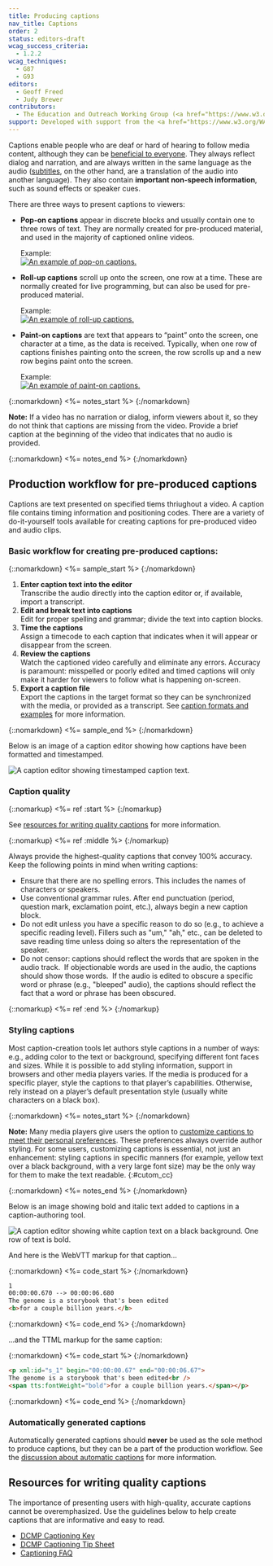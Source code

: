 ```yaml
---
title: Producing captions
nav_title: Captions
order: 2
status: editors-draft
wcag_success_criteria:
  - 1.2.2
wcag_techniques:
  - G87
  - G93
editors:
  - Geoff Freed
  - Judy Brewer
contributors:
  - The Education and Outreach Working Group (<a href="https://www.w3.org/WAI/EO/">EOWG</a>)
support: Developed with support from the <a href="https://www.w3.org/WAI/WCAGTA/">U.S. Access Board, WCAG TA Project</a>
---
```


Captions enable people who are deaf or hard of hearing to follow media content, although they can be [beneficial to everyone](index.html#cc+ad_purpose). They always reflect dialog and narration, and are always written in the same language as the audio ([subtitles](subtitles.html), on the other hand, are a translation of the audio into another language). They also contain **important non-speech information**, such as sound effects or speaker cues.

There are three ways to present captions to viewers:

-   **Pop-on captions** appear in discrete blocks and usually
    contain one to three rows of text. They are normally created for
    pre-produced material, and used in the majority of captioned
    online videos.

    Example:<br>
    [![An example of pop-on captions.](cc_perspectives.png)](https://www.w3.org/WAI/perspectives/captions.html)
-   **Roll-up captions** scroll up onto the
    screen, one row at a time. These are normally created for live programming, but can
    also be used for pre-produced material.

    Example:<br>
    [![An example of roll-up captions.](roll-up.png)](http://ncamftp.wgbh.org/sp/wai/roll-up_cc.mp4)
-   **Paint-on captions** are text that appears to “paint” onto the screen, one character at a time, as the data is received. Typically, when one row of captions finishes painting onto the screen, the row scrolls up and a new row begins paint onto the screen.

    Example:<br>
    [![An example of paint-on captions.](paint-on.png)](http://ncamftp.wgbh.org/sp/wai/paint-on_cc.mp4)

{::nomarkdown}
<%= notes_start %>
{:/nomarkdown}

**Note:** If a video has no narration or dialog, inform viewers about it, so they do not think that captions are
missing from the video. Provide a brief
caption at the beginning of the video that indicates that no
audio is provided.

{::nomarkdown}
<%= notes_end %>
{:/nomarkdown}

## Production workflow for pre-produced captions

Captions are text presented on specified tiems thriughout a video.
A caption file contains timing information and positioning codes. There are
a variety of do-it-yourself tools available for creating captions for
pre-produced video and audio clips.

### Basic workflow for creating pre-produced captions:

{::nomarkdown}
<%= sample_start %>
{:/nomarkdown}

1.  **Enter caption text into the editor**<br>
    Transcribe the audio directly into the caption editor or, if
    available, import a transcript.
2.  **Edit and break text into captions**<br>
    Edit for proper spelling and grammar; divide the text into caption
    blocks.
3.  **Time the captions**<br>
    Assign a timecode to each caption that indicates when it will appear
    or disappear from the screen.
4.  **Review the captions**<br>
    Watch the captioned video carefully and eliminate any errors.
    Accuracy is paramount: misspelled or poorly edited and timed
    captions will only make it harder for viewers to follow what is
    happening on-screen.
5.  **Export a caption file**<br>
    Export the captions in the target format so they can be synchronized with the media, or provided as a transcript. See [caption formats and
    examples](formats.html) for more information.

{::nomarkdown}
<%= sample_end %>
{:/nomarkdown}


Below is an image of a caption editor showing how captions have been
formatted and timestamped.

![A caption editor showing timestamped caption text.](timecodes.png)

### Caption quality

{::nomarkup}
<%= ref :start %>
{:/nomarkup}

See [resources for writing quality captions](#resources-for-writing-quality-captions) for more
information.

{::nomarkup}
<%= ref :middle %>
{:/nomarkup}

Always provide the highest-quality captions that convey 100% accuracy.
Keep the following points in mind when writing
captions:

-   Ensure that there are no spelling errors. This includes the names of
    characters or speakers.
-   Use conventional grammar rules. After end punctuation (period,
    question mark, exclamation point, etc.), always begin a new caption block.
-   Do not edit unless you have a specific reason to do so (e.g., to
    achieve a specific reading level). Fillers such as "um," "ah," etc.,
    can be deleted to save reading time unless doing so alters the
    representation of the speaker.
-   Do not censor: captions should reflect the words that are spoken in the audio track.  If objectionable words are used in the audio, the captions should show those words.  If the audio is edited to obscure a specific word or phrase (e.g., "bleeped" audio), the captions should reflect the fact that a word or phrase has been obscured.

{::nomarkup}
<%= ref :end %>
{:/nomarkup}

### Styling captions

Most caption-creation tools let authors style captions in a number of ways: e.g., adding color to the text or background, specifying different font faces and sizes. While it is possible to add styling information, support in browsers and other media players varies. If the media is produced for a specific player, style the captions to that player’s capabilities.  Otherwise, rely instead on a player’s default presentation style (usually white characters on a black box).

{::nomarkdown}
<%= notes_start %>
{:/nomarkdown}

**Note:** Many media players give users the option to [customize captions to meet their personal preferences](playing.html#user-customization-of-captions). These preferences always override author styling. For some users, customizing captions is essential, not just an enhancement: styling captions in specific manners (for example, yellow text over a black background, with a very large font size) may be the only way for them to make the text readable.
{:#cutom_cc}

{::nomarkdown}
<%= notes_end %>
{:/nomarkdown}

Below is an image showing bold and italic text added to captions in a
caption-authoring tool.

![A caption editor showing white caption text on a black background. One
row of text is bold.](text_bold.png)

And here is the WebVTT markup for that caption…

{::nomarkdown}
<%= code_start %>
{:/nomarkdown}

~~~html
1
00:00:00.670 --> 00:00:06.680
The genome is a storybook that's been edited
<b>for a couple billion years.</b>
~~~

{::nomarkdown}
<%= code_end %>
{:/nomarkdown}

…and the TTML markup for the same caption:

{::nomarkdown}
<%= code_start %>
{:/nomarkdown}

~~~html
<p xml:id="s_1" begin="00:00:00.67" end="00:00:06.67">
The genome is a storybook that's been edited<br />
<span tts:fontWeight="bold">for a couple billion years.</span></p>
~~~

{::nomarkdown}
<%= code_end %>
{:/nomarkdown}

### Automatically generated captions

Automatically generated captions should **never** be used as the sole
method to produce captions, but they can be a part of the production
workflow. See the [discussion about automatic captions](automatically-generated-captions.html) for
more information.

## Resources for writing quality captions

The importance of presenting users with high-quality, accurate captions
cannot be overemphasized. Use the guidelines below to help create
captions that are informative and easy to read.

-   [<abbr title="Described and Captioned Media Program">DCMP</abbr> Captioning
    Key](http://www.captioningkey.org/quality_captioning.html)
-   [<abbr title="Described and Captioned Media Program">DCMP</abbr> Captioning Tip Sheet](https://www.dcmp.org/ai/225/)
-   [Captioning FAQ](http://main.wgbh.org/wgbh/pages/mag/services/captioning/faq/sugg-styles-conv-faq.html)
